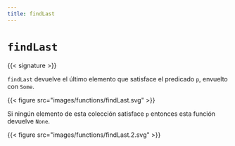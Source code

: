 ```yaml
---
title: findLast
---
```


# `findLast`

{{< signature >}}

`findLast` devuelve el último elemento que satisface el predicado `p`, envuelto con `Some`.

{{< figure src="images/functions/findLast.svg" >}}

Si ningún elemento de esta colección satisface `p` entonces esta función devuelve `None`.

{{< figure src="images/functions/findLast.2.svg" >}}
